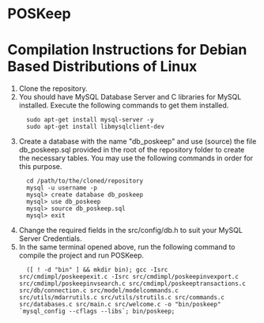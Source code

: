 # POSKeep

# Compilation Instructions for Debian Based Distributions of Linux

  1. Clone the repository.
  2. You should have MySQL Database Server and C libraries for MySQL installed. Execute the following commands to get them installed.
      ```
        sudo apt-get install mysql-server -y
        sudo apt-get install libmysqlclient-dev
      ```
  3. Create a database with the name "db_poskeep" and use (source) the file db_poskeep.sql provided in the root of the repository folder to create the necessary tables. You may use the following commands in order for this purpose.
      ```
        cd /path/to/the/cloned/repository
        mysql -u username -p
        mysql> create database db_poskeep
        mysql> use db_poskeep
        mysql> source db_poskeep.sql
        mysql> exit
      ```
  4. Change the required fields in the src/config/db.h to suit your MySQL Server Credentials.
  5. In the same terminal opened above, run the following command to compile the project and run POSKeep.
      ```
        ([ ! -d "bin" ] && mkdir bin); gcc -Isrc src/cmdimpl/poskeepexit.c -Isrc src/cmdimpl/poskeepinvexport.c src/cmdimpl/poskeepinvsearch.c src/cmdimpl/poskeeptransactions.c src/db/connection.c src/model/modelcommands.c src/utils/mdarrutils.c src/utils/strutils.c src/commands.c src/databases.c src/main.c src/welcome.c -o "bin/poskeep" `mysql_config --cflags --libs`; bin/poskeep;
      ```

